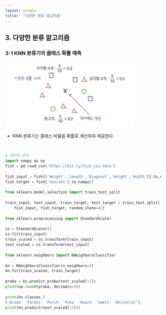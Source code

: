 ```yaml
---
layout: single
title:  "다양한 분류 알고리즘"
---
```


## 3. 다양한 분류 알고리즘
### 3-1 KNN 분류기의 클래스 확률 예측
![photo 34](/assets/img/blog/img44.png)
* KNN 분류기는 클래스 비율을 확률로 계산하여 제공한다.
<br>               
        
```python
# 데이터 준비
import numpy as np
fish = pd.read_csv('https://bit.ly/fish_csv_data')

fish_input = fish[['Weight','Length','Diagonal','Height','Width']].to_numpy()
fish_target = fish['Species'].to_numpy()

from sklearn.model_selection import train_test_split

train_input, test_input, train_target, test_target = train_test_split(
    fish_input, fish_target, random_state=42)

from sklearn.preprocessing import StandardScaler

ss = StandardScaler()
ss.fit(train_input)
train_scaled = ss.transform(train_input)
test_scaled = ss.transform(test_input)

from sklearn.neighbors import KNeighborsClassifier

kn = KNeighborsClassifier(n_neighbors=3)
kn.fit(train_scaled, train_target)

proba = kn.predict_proba(test_scaled[:5])
print(np.round(proba, decimals=4))

print(kn.classes_)
['Bream' 'Parkki' 'Perch' 'Pike' 'Roach' 'Smelt' 'Whitefish']
print(kn.predict(test_scaled[:5]))


```
